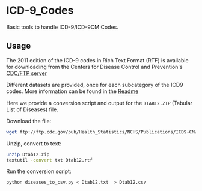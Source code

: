 ICD-9_Codes
===========

Basic tools to handle ICD-9/ICD-9CM Codes.

Usage
-----

The 2011 edition of the ICD-9 codes in Rich Text Format (RTF) is available for downloading from the Centers for Disease Control and Prevention's [CDC/FTP server](http://ftp.cdc.gov/pub/Health_Statistics/NCHS/Publications/ICD9-CM/2011/)

Different datasets are provided, once for each subcategory of the ICD9 codes. More information can be found in the [Readme](http://ftp.cdc.gov/pub/Health_Statistics/NCHS/Publications/ICD9-CM/2011/Readme12.txt)

Here we provide a conversion script and output for the `DTAB12.ZIP` (Tabular List of Diseases) file.

Download the file:

```bash
wget ftp://ftp.cdc.gov/pub/Health_Statistics/NCHS/Publications/ICD9-CM/2011/Dtab12.zip
```

Unzip, convert to text:

```bash
unzip Dtab12.zip
textutil -convert txt Dtab12.rtf 
```

Run the conversion script:

```bash
python diseases_to_csv.py < Dtab12.txt  > Dtab12.csv
```

